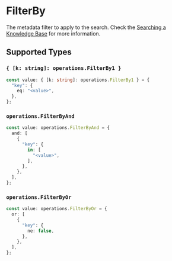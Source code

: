 # FilterBy

The metadata filter to apply to the search. Check the [Searching a Knowledge Base](https://dash.readme.com/project/orqai/v2.0/docs/searching-a-knowledge-base) for more information.


## Supported Types

### `{ [k: string]: operations.FilterBy1 }`

```typescript
const value: { [k: string]: operations.FilterBy1 } = {
  "key": {
    eq: "<value>",
  },
};
```

### `operations.FilterByAnd`

```typescript
const value: operations.FilterByAnd = {
  and: [
    {
      "key": {
        in: [
          "<value>",
        ],
      },
    },
  ],
};
```

### `operations.FilterByOr`

```typescript
const value: operations.FilterByOr = {
  or: [
    {
      "key": {
        ne: false,
      },
    },
  ],
};
```

